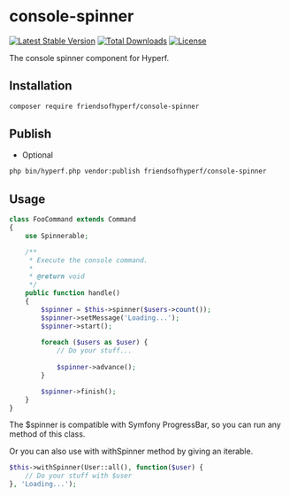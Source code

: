 # console-spinner

[![Latest Stable Version](https://img.shields.io/packagist/v/friendsofhyperf/console-spinner)](https://packagist.org/packages/friendsofhyperf/console-spinner)
[![Total Downloads](https://img.shields.io/packagist/dt/friendsofhyperf/console-spinner)](https://packagist.org/packages/friendsofhyperf/console-spinner)
[![License](https://img.shields.io/packagist/l/friendsofhyperf/console-spinner)](https://github.com/friendsofhyperf/console-spinner)

The console spinner component for Hyperf.

## Installation

```bash
composer require friendsofhyperf/console-spinner
```

## Publish

- Optional

```bash
php bin/hyperf.php vendor:publish friendsofhyperf/console-spinner
```

## Usage

```php
class FooCommand extends Command
{
    use Spinnerable;

    /**
     * Execute the console command.
     *
     * @return void
     */
    public function handle()
    {
        $spinner = $this->spinner($users->count());
        $spinner->setMessage('Loading...');
        $spinner->start();
        
        foreach ($users as $user) {
            // Do your stuff...
            
            $spinner->advance();
        }

        $spinner->finish();
    }
}
```

The $spinner is compatible with Symfony ProgressBar, so you can run any method of this class.

Or you can also use with withSpinner method by giving an iterable.

```php
$this->withSpinner(User::all(), function($user) {
    // Do your stuff with $user
}, 'Loading...');
```
